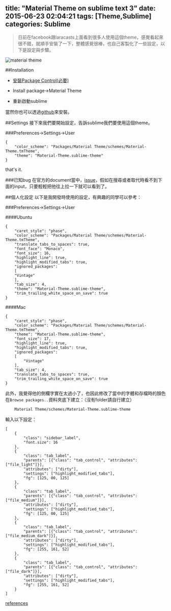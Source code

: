 title: "Material Theme on sublime text 3"
date: 2015-06-23 02:04:21
tags: [Theme,Sublime]
categories: Sublime
---
>日前在facebook跟laracasts上面看到很多人使用這個theme，感覺看起來很不錯，就順手安裝了一下，整體感覺很棒，也自己客製化了一些設定，以下是設定與步驟。

![material theme](https://camo.githubusercontent.com/9d75018f2674b0cf1919e4636c9751b3d7fa41ab/687474703a2f2f657175696e75736f63696f2e6769746875622e696f2f6d6174657269616c2d7468656d652f6173736574732f6d6174657269616c7468656d652e706e67)

##Installation

* [安裝Package Control(必要)](http://yish.im/2015/03/22/Sublime-text-3-on-Ubuntu/)

* Install package->Material Theme

* 重新啟動sublime

當然你也可以透過[github](https://github.com/equinusocio/material-theme)來安裝。

##Settings
接下來我們要開始設定，告訴sublime我們要使用這個theme。

###Preferences->Settings->User

```
{
    "color_scheme": "Packages/Material Theme/schemes/Material-Theme.tmTheme",
    "theme": "Material-Theme.sublime-theme"
}
```

that's it.

###已知bug
在官方的document當中，[issue](https://github.com/equinusocio/material-theme#known-issues)，假如在搜尋或者取代時看不到下面的input，只要輕輕把他往上拉一下就可以看到了。

##個人化設定
以下是我開發時使用的設定，有興趣的同學可以參考：

###Preferences->Settings->User

####Ubuntu
```
{
    "caret_style": "phase",
    "color_scheme": "Packages/Material Theme/schemes/Material-Theme.tmTheme",
    "translate_tabs_to_spaces": true,
    "font_face": "Monaco",
    "font_size": 16,
    "highlight_line": true,
    "highlight_modified_tabs": true,
    "ignored_packages":
    [
    "Vintage"
    ],
    "tab_size": 4,
    "theme": "Material-Theme.sublime-theme",
    "trim_trailing_white_space_on_save": true
}
```
####Mac
```
{
    "caret_style": "phase",
    "color_scheme": "Packages/Material Theme/schemes/Material-Theme.tmTheme",
    "theme": "Material-Theme.sublime-theme",
    "font_size": 17,
    "highlight_line": true,
    "highlight_modified_tabs": true,
    "ignored_packages":
    [
        "Vintage"
    ],
    "tab_size": 4,
    "translate_tabs_to_spaces": true,
    "trim_trailing_white_space_on_save": true
}
```

此外，我覺得他的側欄字實在太過小了，也因此修改了當中的字體和存檔時的顏色
在`Browse packages..`資料夾底下建立：（沒有folder請自行建立）
```
    Material Theme/schemes/Material-Theme.sublime-theme
```
輸入以下設定：
```
[
    {
        "class": "sidebar_label",
        "font.size": 16
    },
    {
        "class": "tab_label",
        "parents": [{"class": "tab_control", "attributes": ["file_light"]}],
        "attributes": ["dirty"],
        "settings": ["highlight_modified_tabs"],
        "fg": [125, 00, 125]
    },
    {
        "class": "tab_label",
        "parents": [{"class": "tab_control", "attributes": ["file_medium"]}],
        "attributes": ["dirty"],
        "settings": ["highlight_modified_tabs"],
        "fg": [125, 00, 125]
    },
    {
        "class": "tab_label",
        "parents": [{"class": "tab_control", "attributes": ["file_medium_dark"]}],
        "attributes": ["dirty"],
        "settings": ["highlight_modified_tabs"],
        "fg": [255, 161, 52]
    },
    {
        "class": "tab_label",
        "parents": [{"class": "tab_control", "attributes": ["file_dark"]}],
        "attributes": ["dirty"],
        "settings": ["highlight_modified_tabs"],
        "fg": [255, 161, 52]
    }
]
```
[references](http://stackoverflow.com/questions/14685989/sublime-to-change-color-of-highlight-modified-tabs)
